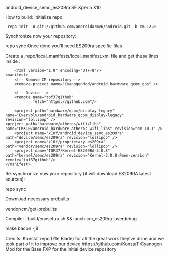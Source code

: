 android_device_semc_es209ra
SE Xperia X10

How to build:
Initialize repo:

	 repo init -u git://github.com/androidarmv6/android.git -b cm-12.0

Synchronize now your repository:

repo sync
Once done you'll need ES209ra specific files

Create a .repo/local_manifests/local_manifest.xml file and get these lines inside :


		<?xml version="1.0" encoding="UTF-8"?>
	<manifest>
    	<!-- Remove CM repository -->
    	<remove-project name="CyanogenMod/android_hardware_qcom_gps" />

		<!-- Device -->
    	<remote name="tof37github"
            	fetch="https://github.com"/>

    	<project path="hardware/qcom/display-legacy" name="Evervolv/android_hardware_qcom_display-legacy" revision="lollipop" />
	<project path="hardware/atheros/wifi/libs" name="CMX10/android_hardware_atheros_wifi_libs" revision="cm-10.1" />
    	<project name="x10f/android_device_semc_es209ra" path="device/semc/es209ra" revision="lollipop" />
    	<project name="x10f/proprietary_es209ra" path="vendor/semc/es209ra" revision="lollipop" />
    	<project name="TOF37/Kernel-ES209RA-3.0.8" path="kernel/semc/es209ra" revision="Kernel-3.0.8-Pmem-version" remote="tof37github"/>
	</manifest>

Re-synchronize now your repository (it will download ES209RA latest sources):

repo sync

Download necessary prebuilts :

vendor/cm/get-prebuilts

Compile:
. build/envsetup.sh && lunch cm_es209ra-userdebug

make bacon -j8	

Credits:
Konstat repo (Zte Blade) for all the great work they've done and we took part of it to improve our device https://github.com/KonstaT
Cyanogen Mod for the Base
FXP for the initial device repository
